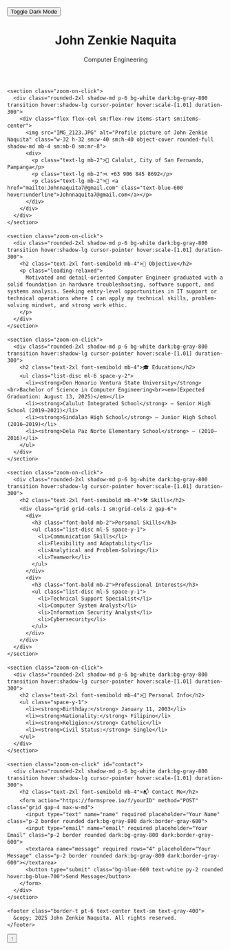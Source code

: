 <!DOCTYPE html>
<html lang="en" class="scroll-smooth">
<head>
  <meta charset="UTF-8" />
  <meta name="viewport" content="width=device-width, initial-scale=1.0" />
  <title>John Zenkie Naquita - Portfolio</title>
  <script src="https://cdn.tailwindcss.com"></script>
  <script>
    tailwind.config = {
      darkMode: 'class',
    };
  </script>
  <style>
    .fade-in {
      animation: fadeIn 2s ease-in-out;
    }
    @keyframes fadeIn {
      0% { opacity: 0; transform: translateY(-10px); }
      100% { opacity: 1; transform: translateY(0); }
    }
    .zoom-on-click {
      transition: transform 0.2s ease-in-out;
    }
    .zoom-on-click:active {
      transform: scale(1.03);
    }
  </style>
</head>
<body class="bg-white dark:bg-gray-900 text-gray-800 dark:text-white font-sans transition-colors duration-300">

  <!-- Dark Mode Toggle -->
  <div class="fixed top-4 right-4 z-50">
    <button onclick="toggleDarkMode()" class="bg-gray-800 text-white px-3 py-1 rounded dark:bg-white dark:text-gray-800 shadow">
      Toggle Dark Mode
    </button>
  </div>

  <header class="bg-gray-900 dark:bg-gray-800 text-white py-6 fade-in">
    <div class="max-w-5xl mx-auto flex flex-col sm:flex-row items-center justify-between px-6">
      <h1 class="text-3xl font-bold animate-pulse">John Zenkie Naquita</h1>
      <p class="text-sm mt-2 sm:mt-0">Computer Engineering</p>
    </div>
  </header>

  <main class="max-w-5xl mx-auto px-6 py-10 space-y-10">

    <section class="zoom-on-click">
      <div class="rounded-2xl shadow-md p-6 bg-white dark:bg-gray-800 transition hover:shadow-lg cursor-pointer hover:scale-[1.01] duration-300">
        <div class="flex flex-col sm:flex-row items-start sm:items-center">
          <img src="IMG_2123.JPG" alt="Profile picture of John Zenkie Naquita" class="w-32 h-32 sm:w-40 sm:h-40 object-cover rounded-full shadow-md mb-4 sm:mb-0 sm:mr-8">
          <div>
            <p class="text-lg mb-2">📍 Calulut, City of San Fernando, Pampanga</p>
            <p class="text-lg mb-2">📞 +63 906 845 8692</p>
            <p class="text-lg mb-2">📧 <a href="mailto:Johnnaquita7@gmail.com" class="text-blue-600 hover:underline">Johnnaquita7@gmail.com</a></p>
          </div>
        </div>
      </div>
    </section>

    <section class="zoom-on-click">
      <div class="rounded-2xl shadow-md p-6 bg-white dark:bg-gray-800 transition hover:shadow-lg cursor-pointer hover:scale-[1.01] duration-300">
        <h2 class="text-2xl font-semibold mb-4">🎯 Objective</h2>
        <p class="leading-relaxed">
          Motivated and detail-oriented Computer Engineer graduated with a solid foundation in hardware troubleshooting, software support, and systems analysis. Seeking entry-level opportunities in IT support or technical operations where I can apply my technical skills, problem-solving mindset, and strong work ethic.
        </p>
      </div>
    </section>

    <section class="zoom-on-click">
      <div class="rounded-2xl shadow-md p-6 bg-white dark:bg-gray-800 transition hover:shadow-lg cursor-pointer hover:scale-[1.01] duration-300">
        <h2 class="text-2xl font-semibold mb-4">🎓 Education</h2>
        <ul class="list-disc ml-6 space-y-2">
          <li><strong>Don Honorio Ventura State University</strong><br>Bachelor of Science in Computer Engineering<br><em>(Expected Graduation: August 13, 2025)</em></li>
          <li><strong>Calulut Integrated School</strong> – Senior High School (2019–2021)</li>
          <li><strong>Sindalan High School</strong> – Junior High School (2016–2019)</li>
          <li><strong>Dela Paz Norte Elementary School</strong> – (2010–2016)</li>
        </ul>
      </div>
    </section>

    <section class="zoom-on-click">
      <div class="rounded-2xl shadow-md p-6 bg-white dark:bg-gray-800 transition hover:shadow-lg cursor-pointer hover:scale-[1.01] duration-300">
        <h2 class="text-2xl font-semibold mb-4">🛠️ Skills</h2>
        <div class="grid grid-cols-1 sm:grid-cols-2 gap-6">
          <div>
            <h3 class="font-bold mb-2">Personal Skills</h3>
            <ul class="list-disc ml-5 space-y-1">
              <li>Communication Skills</li>
              <li>Flexibility and Adaptability</li>
              <li>Analytical and Problem-Solving</li>
              <li>Teamwork</li>
            </ul>
          </div>
          <div>
            <h3 class="font-bold mb-2">Professional Interests</h3>
            <ul class="list-disc ml-5 space-y-1">
              <li>Technical Support Specialist</li>
              <li>Computer System Analyst</li>
              <li>Information Security Analyst</li>
              <li>Cybersecurity</li>
            </ul>
          </div>
        </div>
      </div>
    </section>

    <section class="zoom-on-click">
      <div class="rounded-2xl shadow-md p-6 bg-white dark:bg-gray-800 transition hover:shadow-lg cursor-pointer hover:scale-[1.01] duration-300">
        <h2 class="text-2xl font-semibold mb-4">📇 Personal Info</h2>
        <ul class="space-y-1">
          <li><strong>Birthday:</strong> January 11, 2003</li>
          <li><strong>Nationality:</strong> Filipino</li>
          <li><strong>Religion:</strong> Catholic</li>
          <li><strong>Civil Status:</strong> Single</li>
        </ul>
      </div>
    </section>

    <section class="zoom-on-click" id="contact">
      <div class="rounded-2xl shadow-md p-6 bg-white dark:bg-gray-800 transition hover:shadow-lg cursor-pointer hover:scale-[1.01] duration-300">
        <h2 class="text-2xl font-semibold mb-4">📬 Contact Me</h2>
        <form action="https://formspree.io/f/yourID" method="POST" class="grid gap-4 max-w-md">
          <input type="text" name="name" required placeholder="Your Name" class="p-2 border rounded dark:bg-gray-800 dark:border-gray-600">
          <input type="email" name="email" required placeholder="Your Email" class="p-2 border rounded dark:bg-gray-800 dark:border-gray-600">
          <textarea name="message" required rows="4" placeholder="Your Message" class="p-2 border rounded dark:bg-gray-800 dark:border-gray-600"></textarea>
          <button type="submit" class="bg-blue-600 text-white py-2 rounded hover:bg-blue-700">Send Message</button>
        </form>
      </div>
    </section>

    <footer class="border-t pt-6 text-center text-sm text-gray-400">
      &copy; 2025 John Zenkie Naquita. All rights reserved.
    </footer>
  </main>

  <!-- 🖑 Scroll to Top Button -->
  <button onclick="window.scrollTo({top: 0, behavior: 'smooth'})" 
    class="fixed bottom-5 right-5 bg-blue-600 text-white p-2 rounded-full shadow-md hover:bg-blue-700">
    ↑
  </button>

  <script>
    function toggleDarkMode() {
      document.documentElement.classList.toggle('dark');
    }
  </script>
</body>
</html>
